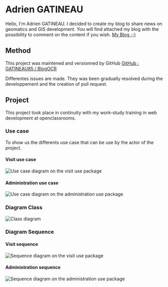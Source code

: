 # Adrien GATINEAU

Hello, I'm Adrien GATINEAU. I decided to create my blog to share news on geomatics and GIS development. You will find attached my blog with the possibility to comment on the content if you wish.
[My Blog ;-)](http://51.15.234.228/projet5/public/index.php?action=home)


## Method
This project was maintened and versionned by GitHub
[GitHub : GATINEAU85 / BlogOCR](https://github.com/GATINEAU85/OCR5_blog)

Differentes issues are made. They was been gradually resolved during the developpement and the creation of pull request. 

## Project

This project took place in continuity with my work-study training in web development at openclassrooms.

### Use case

To show us the differents use case that can be use by the actor of the project. 

#### Visit use case

![Use case diagram on the visit use package](http://51.15.234.228/projet5/public/files/DiagramUseCaseVisit.png)

#### Administration use case

![Use case diagram on the administration use package](http://51.15.234.228/projet5/public/files/DiagramUseCaseAdministration.png)

### Diagram Class

![Class diagram](http://51.15.234.228/projet5/public/files/DiagramClass.png)

### Diagram Sequence

#### Visit sequence

![Sequence diagram on the visit use package](http://51.15.234.228/projet5/public/files/DiagramSequenceVisit.png)

#### Administration sequence

![Sequence diagram on the administration use package](http://51.15.234.228/projet5/public/files/DiagramSequenceAdministration.png)
